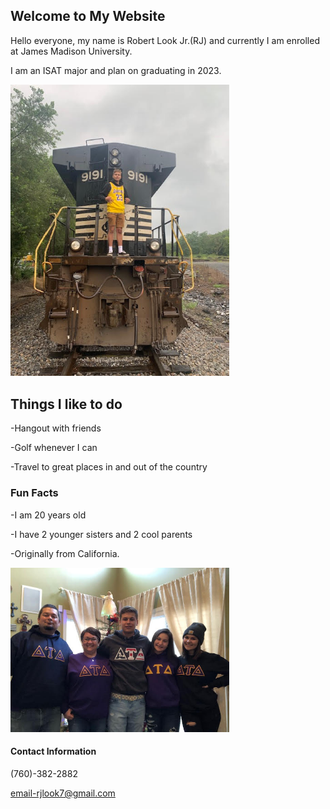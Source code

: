 ## Welcome to My Website

Hello everyone, my name is Robert Look Jr.(RJ) and currently I am enrolled at James Madison University. 

I am an ISAT major and plan on graduating in 2023.

<img src="berto.jpg" width=350>

## Things I like to do
-Hangout with friends

-Golf whenever I can

-Travel to great places in and out of the country

### Fun Facts
-I am 20 years old

-I have 2 younger sisters and 2 cool parents

-Originally from California.

<img src="familia.jpg" width=350>
     
#### Contact Information
(760)-382-2882

email-rjlook7@gmail.com


